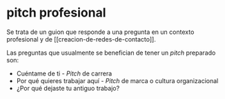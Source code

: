# pitch profesional

Se trata de un guion que responde a una pregunta en un contexto profesional y de [[creacion-de-redes-de-contacto]].

Las preguntas que usualmente se benefician de tener un *pitch* preparado son:

- Cuéntame de ti - *Pitch* de carrera
- Por qué quieres trabajar aquí - *Pitch* de marca o cultura organizacional
- ¿Por qué dejaste tu antiguo trabajo?
